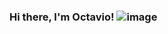 ### Hi there, I'm Octavio! ![image](https://github.com/okigarcia06/okigarcia06/assets/82784892/92b953d3-c3bc-45f9-acee-e4212c344d3d)





